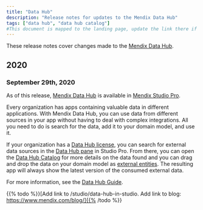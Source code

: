 ```yaml
---
title: "Data Hub"
description: "Release notes for updates to the Mendix Data Hub"
tags: ["data hub", "data hub catalog"]
#This document is mapped to the landing page, update the link there if renaming or moving the doc file.
---
```


These release notes cover changes made to the [Mendix Data Hub](/data-hub/index).

## 2020

### September 29th, 2020

As of this release, [Mendix Data Hub](https://hub.mendix.com/) is available in [Mendix Studio Pro](/releasenotes/studio-pro/8.14).

Every organization has apps containing valuable data in different applications. With Mendix Data Hub, you can use data from different sources in your app without having to deal with complex integrations. All you need to do is search for the data, add it to your domain model, and use it. 

If your organization has a [Data Hub license](/refguide/consumed-odata-service-requirements#license-limitations), you can search for external data sources in the [Data Hub pane](/refguide/data-hub-pane) in Studio Pro. From there, you can open the [Data Hub Catalog](/data-hub/data-hub-catalog/index) for more details on the data found and you can drag and drop the data on your domain model as [external entities](/refguide/external-entities). The resulting app will always show the latest version of the consumed external data.

For more information, see the [Data Hub Guide](/data-hub/index).

{{% todo %}}[Add link to /studio/data-hub-in-studio. Add link to blog: https://www.mendix.com/blog/]{{% /todo %}}
